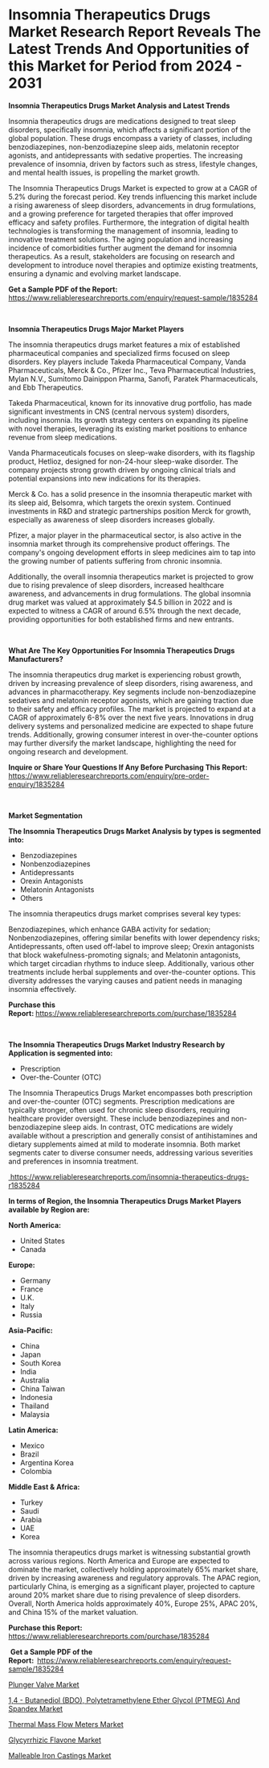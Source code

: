 <p><h1>Insomnia Therapeutics Drugs Market Research Report Reveals The Latest Trends And Opportunities of this Market for Period from 2024 - 2031</h1></p><p><strong>Insomnia Therapeutics Drugs Market Analysis and Latest Trends</strong></p>
<p><p>Insomnia therapeutics drugs are medications designed to treat sleep disorders, specifically insomnia, which affects a significant portion of the global population. These drugs encompass a variety of classes, including benzodiazepines, non-benzodiazepine sleep aids, melatonin receptor agonists, and antidepressants with sedative properties. The increasing prevalence of insomnia, driven by factors such as stress, lifestyle changes, and mental health issues, is propelling the market growth. </p><p>The Insomnia Therapeutics Drugs Market is expected to grow at a CAGR of 5.2% during the forecast period. Key trends influencing this market include a rising awareness of sleep disorders, advancements in drug formulations, and a growing preference for targeted therapies that offer improved efficacy and safety profiles. Furthermore, the integration of digital health technologies is transforming the management of insomnia, leading to innovative treatment solutions. The aging population and increasing incidence of comorbidities further augment the demand for insomnia therapeutics. As a result, stakeholders are focusing on research and development to introduce novel therapies and optimize existing treatments, ensuring a dynamic and evolving market landscape.</p></p>
<p><strong>Get a Sample PDF of the Report:&nbsp;</strong> <a href="https://www.reliableresearchreports.com/enquiry/request-sample/1835284?utm_campaign=9&utm_medium=2&utm_source=Github&utm_content=ia&utm_term=19102024&utm_id=insomnia-therapeutics-drugs">https://www.reliableresearchreports.com/enquiry/request-sample/1835284</a></p>
<p>&nbsp;</p>
<p><strong>Insomnia Therapeutics Drugs Major Market Players</strong></p>
<p><p>The insomnia therapeutics drugs market features a mix of established pharmaceutical companies and specialized firms focused on sleep disorders. Key players include Takeda Pharmaceutical Company, Vanda Pharmaceuticals, Merck & Co., Pfizer Inc., Teva Pharmaceutical Industries, Mylan N.V., Sumitomo Dainippon Pharma, Sanofi, Paratek Pharmaceuticals, and Ebb Therapeutics.</p><p>Takeda Pharmaceutical, known for its innovative drug portfolio, has made significant investments in CNS (central nervous system) disorders, including insomnia. Its growth strategy centers on expanding its pipeline with novel therapies, leveraging its existing market positions to enhance revenue from sleep medications.</p><p>Vanda Pharmaceuticals focuses on sleep-wake disorders, with its flagship product, Hetlioz, designed for non-24-hour sleep-wake disorder. The company projects strong growth driven by ongoing clinical trials and potential expansions into new indications for its therapies.</p><p>Merck & Co. has a solid presence in the insomnia therapeutic market with its sleep aid, Belsomra, which targets the orexin system. Continued investments in R&D and strategic partnerships position Merck for growth, especially as awareness of sleep disorders increases globally.</p><p>Pfizer, a major player in the pharmaceutical sector, is also active in the insomnia market through its comprehensive product offerings. The company's ongoing development efforts in sleep medicines aim to tap into the growing number of patients suffering from chronic insomnia.</p><p>Additionally, the overall insomnia therapeutics market is projected to grow due to rising prevalence of sleep disorders, increased healthcare awareness, and advancements in drug formulations. The global insomnia drug market was valued at approximately $4.5 billion in 2022 and is expected to witness a CAGR of around 6.5% through the next decade, providing opportunities for both established firms and new entrants.</p></p>
<p>&nbsp;</p>
<p><strong>What Are The Key Opportunities For Insomnia Therapeutics Drugs Manufacturers?</strong></p>
<p><p>The insomnia therapeutics drug market is experiencing robust growth, driven by increasing prevalence of sleep disorders, rising awareness, and advances in pharmacotherapy. Key segments include non-benzodiazepine sedatives and melatonin receptor agonists, which are gaining traction due to their safety and efficacy profiles. The market is projected to expand at a CAGR of approximately 6-8% over the next five years. Innovations in drug delivery systems and personalized medicine are expected to shape future trends. Additionally, growing consumer interest in over-the-counter options may further diversify the market landscape, highlighting the need for ongoing research and development.</p></p>
<p><strong>Inquire or Share Your Questions If Any Before Purchasing This Report:</strong> <a href="https://www.reliableresearchreports.com/enquiry/pre-order-enquiry/1835284?utm_campaign=9&utm_medium=2&utm_source=Github&utm_content=ia&utm_term=19102024&utm_id=insomnia-therapeutics-drugs">https://www.reliableresearchreports.com/enquiry/pre-order-enquiry/1835284</a></p>
<p>&nbsp;</p>
<p><strong>Market Segmentation</strong></p>
<p><strong>The Insomnia Therapeutics Drugs Market Analysis by types is segmented into:</strong></p>
<p><ul><li>Benzodiazepines</li><li>Nonbenzodiazepines</li><li>Antidepressants</li><li>Orexin Antagonists</li><li>Melatonin Antagonists</li><li>Others</li></ul></p>
<p><p>The insomnia therapeutics drugs market comprises several key types: </p><p>Benzodiazepines, which enhance GABA activity for sedation; Nonbenzodiazepines, offering similar benefits with lower dependency risks; Antidepressants, often used off-label to improve sleep; Orexin antagonists that block wakefulness-promoting signals; and Melatonin antagonists, which target circadian rhythms to induce sleep. Additionally, various other treatments include herbal supplements and over-the-counter options. This diversity addresses the varying causes and patient needs in managing insomnia effectively.</p></p>
<p><strong>Purchase this Report:&nbsp;</strong><a href="https://www.reliableresearchreports.com/purchase/1835284?utm_campaign=9&utm_medium=2&utm_source=Github&utm_content=ia&utm_term=19102024&utm_id=insomnia-therapeutics-drugs">https://www.reliableresearchreports.com/purchase/1835284</a></p>
<p>&nbsp;</p>
<p><strong>The Insomnia Therapeutics Drugs Market Industry Research by Application is segmented into:</strong></p>
<p><ul><li>Prescription</li><li>Over-the-Counter (OTC)</li></ul></p>
<p><p>The Insomnia Therapeutics Drugs Market encompasses both prescription and over-the-counter (OTC) segments. Prescription medications are typically stronger, often used for chronic sleep disorders, requiring healthcare provider oversight. These include benzodiazepines and non-benzodiazepine sleep aids. In contrast, OTC medications are widely available without a prescription and generally consist of antihistamines and dietary supplements aimed at mild to moderate insomnia. Both market segments cater to diverse consumer needs, addressing various severities and preferences in insomnia treatment.</p></p>
<p><a href="https://www.reliableresearchreports.com/insomnia-therapeutics-drugs-r1835284?utm_campaign=9&utm_medium=2&utm_source=Github&utm_content=ia&utm_term=19102024&utm_id=insomnia-therapeutics-drugs">&nbsp;https://www.reliableresearchreports.com/insomnia-therapeutics-drugs-r1835284</a></p>
<p><strong>In terms of Region, the Insomnia Therapeutics Drugs Market Players available by Region are:</strong></p>
<p>
    <p> <strong> North America: </strong>
        <ul>
            <li>United States</li>
            <li>Canada</li>
        </ul>
        </p> 
    <p> <strong> Europe: </strong>
        <ul>
            <li>Germany</li>
            <li>France</li>
            <li>U.K.</li>
            <li>Italy</li>
            <li>Russia</li>
        </ul>
        </p> 
    <p> <strong> Asia-Pacific: </strong>
        <ul>
            <li>China</li>
            <li>Japan</li>
            <li>South Korea</li>
            <li>India</li>
            <li>Australia</li>
            <li>China Taiwan</li>
            <li>Indonesia</li>
            <li>Thailand</li>
            <li>Malaysia</li>
        </ul>
        </p> 
    <p> <strong> Latin America: </strong>
        <ul>
            <li>Mexico</li>
            <li>Brazil</li>
            <li>Argentina Korea</li>
            <li>Colombia</li>
        </ul>
        </p> 
    <p> <strong> Middle East & Africa: </strong>
        <ul>
            <li>Turkey</li>
            <li>Saudi</li>
            <li>Arabia</li>
            <li>UAE</li>
            <li>Korea</li>
        </ul>
    </p>
    </p>
<p><p>The insomnia therapeutics drugs market is witnessing substantial growth across various regions. North America and Europe are expected to dominate the market, collectively holding approximately 65% market share, driven by increasing awareness and regulatory approvals. The APAC region, particularly China, is emerging as a significant player, projected to capture around 20% market share due to rising prevalence of sleep disorders. Overall, North America holds approximately 40%, Europe 25%, APAC 20%, and China 15% of the market valuation.</p></p>
<p><strong>Purchase this Report: </strong><a href="https://www.reliableresearchreports.com/purchase/1835284?utm_campaign=9&utm_medium=2&utm_source=Github&utm_content=ia&utm_term=19102024&utm_id=insomnia-therapeutics-drugs">https://www.reliableresearchreports.com/purchase/1835284</a></p>
<p>&nbsp;<strong>Get a Sample PDF of the Report:&nbsp;&nbsp;</strong><a href="https://www.reliableresearchreports.com/enquiry/request-sample/1835284?utm_campaign=9&utm_medium=2&utm_source=Github&utm_content=ia&utm_term=19102024&utm_id=insomnia-therapeutics-drugs">https://www.reliableresearchreports.com/enquiry/request-sample/1835284</a></p>
<p><strong></strong></p>
<p><p><a href="https://issuu.com/reportprime-2/docs/plunger-valve-market-size-2030.pptx_4824f3018eb666?utm_campaign=9&utm_medium=2&utm_source=Github&utm_content=ia&utm_term=19102024&utm_id=insomnia-therapeutics-drugs">Plunger Valve Market</a></p><p><a href="https://github.com/MCGEE-CRANECaitlyn/Market-Research-Report-List-1/blob/main/14-butanediol-bdo-polytetramethylene-ether-glycol-ptmeg-and-spandex-market.md?utm_campaign=9&utm_medium=2&utm_source=Github&utm_content=ia&utm_term=19102024&utm_id=insomnia-therapeutics-drugs">1,4 - Butanediol (BDO), Polytetramethylene Ether Glycol (PTMEG) And Spandex Market</a></p><p><a href="https://www.linkedin.com/pulse/global-thermal-mass-flow-meters-market-opportunities-forecast-5muoc?utm_campaign=9&utm_medium=2&utm_source=Github&utm_content=ia&utm_term=19102024&utm_id=insomnia-therapeutics-drugs">Thermal Mass Flow Meters Market</a></p><p><a href="https://github.com/Annahawkins697/Market-Research-Report-List-1/blob/main/glycyrrhizic-flavone-market.md?utm_campaign=9&utm_medium=2&utm_source=Github&utm_content=ia&utm_term=19102024&utm_id=insomnia-therapeutics-drugs">Glycyrrhizic Flavone Market</a></p><p><a href="https://medium.com/@cydskenna/unlocking-growth-potential-strategic-analysis-of-malleable-iron-castings-market-forecasted-for-fd7d79980b16?postPublishedType=repub&utm_campaign=9&utm_medium=2&utm_source=Github&utm_content=ia&utm_term=19102024&utm_id=insomnia-therapeutics-drugs">Malleable Iron Castings Market</a></p></p>